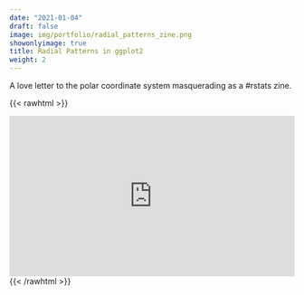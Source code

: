```yaml
---
date: "2021-01-04"
draft: false
image: img/portfolio/radial_patterns_zine.png
showonlyimage: true
title: Radial Patterns in ggplot2
weight: 2
---
```


A love letter to the polar coordinate system masquerading as a #rstats zine.

<!--more-->

{{< rawhtml >}}
<div style="position: relative; padding-bottom: 56.25%; height: 0; overflow: hidden;">
<iframe src="https://ijeamakaanyene.github.io/patterns/zine/zine_radial_patterns.html" style="position: absolute; top: 0; left: 0; width: 100%; height: 100%; border:0;" loading="lazy" webkitallowfullscreen mozallowfullscreen allowfullscreen></iframe>
 </div>
{{< /rawhtml >}}
